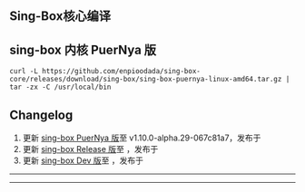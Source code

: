 ## Sing-Box核心编译

## sing-box 内核 PuerNya 版

```
curl -L https://github.com/enpioodada/sing-box-core/releases/download/sing-box/sing-box-puernya-linux-amd64.tar.gz | tar -zx -C /usr/local/bin
```

## Changelog <br/>

1. 更新 [sing-box PuerNya 版](https://github.com/PuerNya/sing-box/tree/building)至 v1.10.0-alpha.29-067c81a7，发布于  <br/>
2. 更新 [sing-box Release 版](https://github.com/SagerNet/sing-box/tree/main)至 ，发布于  <br/>
3. 更新 [sing-box Dev 版](https://github.com/SagerNet/sing-box/tree/dev)至 ，发布于

---



---

